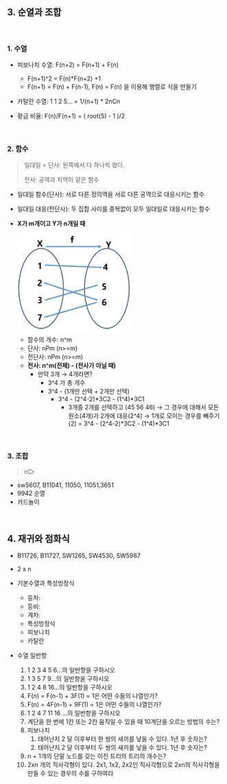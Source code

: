 ## 3. 순열과 조합

​          

### 1. 수열

* 피보나치 수열: F(n+2) = F(n+1) + F(n)

  * F(n+1)^2 = F(n)*F(n+2) +1
  * F(n+1) = F(n)  + F(n-1), F(n) = F(n) 을 이용해 행렬로 식을 만들기

* 카탈란 수열: 1 1 2 5... = 1/(n+1) * 2nCn

* 황금 비율: F(n)/F(n+1) = ( root(5) - 1 )/2

  ​    

### 2. 함수

> 일대일 = 단사: 왼쪽에서 다 하나씩 쐈다.
>
> 전사: 공역과 치역이 같은 함수

* 일대일 함수(단사): 서로 다른 정의역을 서로 다른 공역으로 대응시키는 함수
* 일대일 대응(전단사): 두 집합 사이를 중복없이 모두 일대일로 대응시키는 함수

* **X가 m개이고 Y가 n개일 때**

  <img src="computational2.assets/image-20220412094905065.png" alt="image-20220412094905065" style="zoom:80%;" />

  * 함수의 개수: n^m
  * 단사: nPm (n>=m)
  * 전단사: nPm (n>=m)
  * **전사: n^m(전체) - (전사가 아닐 때)**
    * 만약 3개 → 4개라면?
      * 3^4 가 총 개수
      * 3^4 - (1개만 선택 + 2개만 선택)
        * 3^4 - (2^4-2)*3C2 - (1^4)\*3C1
          * 3개중 2개를 선택하고 (45 56 46) → 그 경우에 대해서 모든 원소(4개)가 2개에 대응(2^4)  → 1개로 모이는 경우를 빼주기(2) = 3^4 - (2^4-2)*3C2 - (1^4)\*3C1

​            

### 3. 조합

> nCr

* sw5607, B11041, 11050, 11051,3651
* 9942 순열
* 카드놀이

​             

## 4. 재귀와 점화식

* B11726, B11727, SW1265, SW4530, SW5987

* 2 x n
* 기본수열과 특성방정식
  * 등차:
  * 등비:
  * 계차:
  * 특성방정식
  * 피보나치
  * 카탈란
* 수열 일반항
  1. 1 2 3 4 5 6...의 일반항을 구하시오
  2. 1 3 5 7 9...의 일반항을 구하시오
  3. 1 2 4 8 16...의 일반항을 구하시오
  4. F(n) = F(n-1) + 3F(1) = 1은 어떤 수들의 나열인가?
  5. F(n) = 4F(n-1) + 9F(1) = 1은 어떤 수들의 나열인가?
  6. 1 2 4 7 11 16 ...의 일반항을 구하시오
  7. 계단을 한 번에 1칸 또는 2칸 움직일 수 있을 때 10계단을 오르는 방법의 수는?
  8. 피보나치
     1. 태어난지 2 달 이후부터 한 쌍의 새끼를 낳을 수 있다. 1년 후 숫자는?
     2. 태어난지 2 달 이후부터 두 쌍의 새끼를 낳을 수 있다. 1년 후 숫자는?
  9. n + 1개의 단말 노드를 갖는 이진 트리의 트리의 개수는?
  10. 2xn 개의 직사각형이 있다. 2x1, 1x2, 2x2인 직사각형으로 2xn의 직사각형을 만들 수 있는 경우의 수를 구하여라

